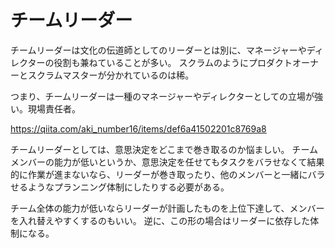 # チームリーダー

チームリーダーは文化の伝道師としてのリーダーとは別に、マネージャーやディレクターの役割も兼ねていることが多い。
スクラムのようにプロダクトオーナーとスクラムマスターが分かれているのは稀。

つまり、チームリーダーは一種のマネージャーやディレクターとしての立場が強い。現場責任者。

https://qiita.com/aki_number16/items/def6a41502201c8769a8

チームリーダーとしては、意思決定をどこまで巻き取るのか悩ましい。
チームメンバーの能力が低いというか、意思決定を任せてもタスクをバラせなくて結果的に作業が進まないなら、リーダーが巻き取ったり、他のメンバーと一緒にバラせるようなプランニング体制にしたりする必要がある。

チーム全体の能力が低いならリーダーが計画したものを上位下達して、メンバーを入れ替えやすくするのもいい。
逆に、この形の場合はリーダーに依存した体制になる。
